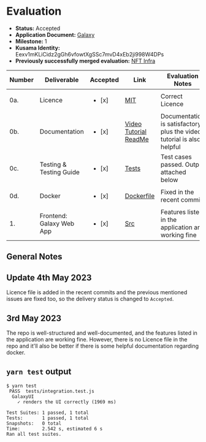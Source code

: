 # Evaluation

- **Status:** Accepted
- **Application Document:**  [Galaxy](https://github.com/w3f/Grants-Program/blob/master/applications/galaxy.md)
- **Milestone:** 1
- **Kusama Identity:** Eexv1mKLiCidz2gGh6vfowtXgSSc7mvD4xEb2ji998W4DPs
- **Previously successfully merged evaluation:** [NFT Infra](https://github.com/w3f/Grant-Milestone-Delivery/pull/840)

| Number | Deliverable              | Accepted               | Link                                                                                                                  | Evaluation Notes                                                      |
|--------|--------------------------|------------------------|-----------------------------------------------------------------------------------------------------------------------|-----------------------------------------------------------------------|
| 0a.    | Licence                  | <ul><li>[x] </li></ul> | [MIT](https://github.com/7flash/galaxy-polkadot/blob/d29439b081e9d71d9915b68d2ea1edfb6dd6ab7d/LICENSE)                                                  | Correct Licence                                                       |
| 0b.    | Documentation            | <ul><li>[x] </li></ul> | [Video Tutorial](https://youtu.be/WOQvxZCiU0Q) [ReadMe](https://github.com/7flash/galaxy-polkadot/blob/d29439b081e9d71d9915b68d2ea1edfb6dd6ab7d/README.md) | Documentation is satisfactory plus the video tutorial is also helpful |
| 0c.    | Testing & Testing Guide  | <ul><li>[x] </li></ul> | [Tests](https://github.com/7flash/galaxy-polkadot/tree/master#running-the-tests)                                      | Test cases passed. Output attached below                              |
| 0d.    | Docker                   | <ul><li>[x] </li></ul> | [Dockerfile](https://github.com/7flash/galaxy-polkadot/blob/master/Dockerfile)                                        | Fixed in the recent commit.                                           |
| 1.     | Frontend: Galaxy Web App | <ul><li>[x] </li></ul> | [Src](https://github.com/7flash/galaxy-polkadot/tree/d29439b081e9d71d9915b68d2ea1edfb6dd6ab7d/src)                                                      | Features listed in the application are working fine                   |


## General Notes

## Update 4th May 2023
Licence file is added in the recent commits and the previous mentioned issues are fixed too, so the delivery status is changed to `Accepted`.

## 3rd May 2023
The repo is well-structured and well-documented, and the features listed in the application are working fine. However, there is no Licence file in the repo and it'll also be better if there is some helpful documentation regarding docker.
## `yarn test` output

```console
$ yarn test
 PASS  tests/integration.test.js
  GalaxyUI
    ✓ renders the UI correctly (1969 ms)

Test Suites: 1 passed, 1 total
Tests:       1 passed, 1 total
Snapshots:   0 total
Time:        2.542 s, estimated 6 s
Ran all test suites.
```